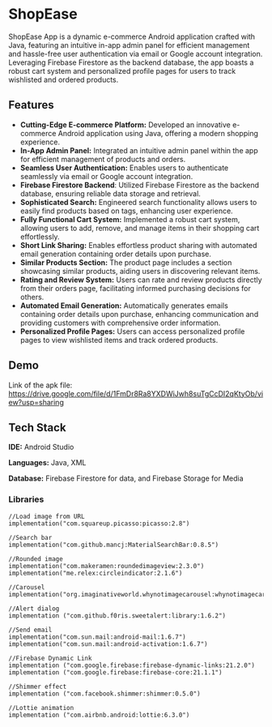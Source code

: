 
# ShopEase

ShopEase App is a dynamic e-commerce Android application crafted with Java, featuring an intuitive in-app admin panel for efficient management and hassle-free user authentication via email or Google account integration. Leveraging Firebase Firestore as the backend database, the app boasts a robust cart system and personalized profile pages for users to track wishlisted and ordered products. 


## Features

- **Cutting-Edge E-commerce Platform:** Developed an innovative e-commerce Android application using Java, offering a modern shopping experience.
- **In-App Admin Panel:** Integrated an intuitive admin panel within the app for efficient management of products and orders.
- **Seamless User Authentication:** Enables users to authenticate seamlessly via email or Google account integration.
- **Firebase Firestore Backend**: Utilized Firebase Firestore as the backend database, ensuring reliable data storage and retrieval.
- **Sophisticated Search:** Engineered search functionality allows users to easily find products based on tags, enhancing user experience.
- **Fully Functional Cart System:** Implemented a robust cart system, allowing users to add, remove, and manage items in their shopping cart effortlessly.
- **Short Link Sharing:** Enables effortless product sharing with automated email generation containing order details upon purchase.
- **Similar Products Section:** The product page includes a section showcasing similar products, aiding users in discovering relevant items.
- **Rating and Review System:** Users can rate and review products directly from their orders page, facilitating informed purchasing decisions for others.
- **Automated Email Generation:** Automatically generates emails containing order details upon purchase, enhancing communication and providing customers with comprehensive order information.
- **Personalized Profile Pages:** Users can access personalized profile pages to view wishlisted items and track ordered products.

## Demo

Link of the apk file:
https://drive.google.com/file/d/1FmDr8Ra8YXDWiJwh8suTgCcDI2qKtyOb/view?usp=sharing
## Tech Stack

**IDE:** Android Studio

**Languages:** Java, XML

**Database:** Firebase Firestore for data, and Firebase Storage for Media

### Libraries
    //Load image from URL
    implementation("com.squareup.picasso:picasso:2.8")
    
    //Search bar
    implementation("com.github.mancj:MaterialSearchBar:0.8.5")

    //Rounded image
    implementation("com.makeramen:roundedimageview:2.3.0")
    implementation("me.relex:circleindicator:2.1.6")

    //Carousel
    implementation("org.imaginativeworld.whynotimagecarousel:whynotimagecarousel:2.1.0")

    //Alert dialog
    implementation ("com.github.f0ris.sweetalert:library:1.6.2")

    //Send email
    implementation("com.sun.mail:android-mail:1.6.7")
    implementation("com.sun.mail:android-activation:1.6.7")

    //Firebase Dynamic Link
    implementation ("com.google.firebase:firebase-dynamic-links:21.2.0")
    implementation ("com.google.firebase:firebase-core:21.1.1")

    //Shimmer effect
    implementation ("com.facebook.shimmer:shimmer:0.5.0")

    //Lottie animation
    implementation ("com.airbnb.android:lottie:6.3.0")
